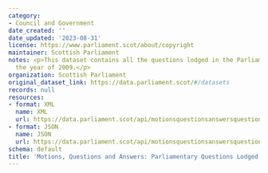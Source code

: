 ```yaml
---
category:
- Council and Government
date_created: ''
date_updated: '2023-08-31'
license: https://www.parliament.scot/about/copyright
maintainer: Scottish Parliament
notes: <p>This dataset contains all the questions lodged in the Parliament during
  the year of 2009.</p>
organization: Scottish Parliament
original_dataset_link: https://data.parliament.scot/#/datasets
records: null
resources:
- format: XML
  name: XML
  url: https://data.parliament.scot/api/motionsquestionsanswersquestions?year=2009
- format: JSON
  name: JSON
  url: https://data.parliament.scot/api/motionsquestionsanswersquestions?year=2009
schema: default
title: 'Motions, Questions and Answers: Parliamentary Questions Lodged (2009)'
---
```

